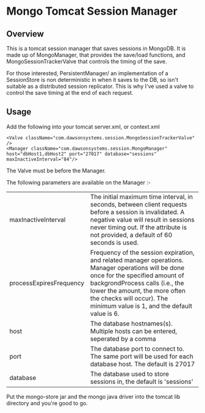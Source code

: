 Mongo Tomcat Session Manager
============================

Overview
--------

This is a tomcat session manager that saves sessions in MongoDB.
It is made up of MongoManager, that provides the save/load functions, and MongoSessionTrackerValve that controls the
timing of the save.

For those interested, PersistentManager/ an implementation of a SessionStore is non deterministic in when it saves to the DB,
so isn't suitable as a distributed session replicator.  This is why I've used a valve to control the save timing at the end of each request.

Usage
-----

Add the following into your tomcat server.xml, or context.xml

    <Valve className="com.dawsonsystems.session.MongoSessionTrackerValve" />
    <Manager className="com.dawsonsystems.session.MongoManager" host="dbHost1,dbHost2" port="27017" database="sessions" maxInactiveInterval="84"/>

The Valve must be before the Manager.

The following parameters are available on the Manager :-

<table>
<tr><td>maxInactiveInterval</td><td>The initial maximum time interval, in seconds, between client requests before a session is invalidated. A negative value will result in sessions never timing out. If the attribute is not provided, a default of 60 seconds is used.</td></tr>
<tr><td>processExpiresFrequency</td><td>Frequency of the session expiration, and related manager operations. Manager operations will be done once for the specified amount of backgrondProcess calls (i.e., the lower the amount, the more often the checks will occur). The minimum value is 1, and the default value is 6. </td></tr>
<tr><td>host</td><td>The database hostnames(s). Multiple hosts can be entered, seperated by a comma</td></tr>
<tr><td>port</td><td>The database port to connect to. The same port will be used for each database host. The default is 27017</td></tr>
<tr><td>database</td><td>The database used to store sessions in, the default is 'sessions'</td></tr>
</table>


Put the mongo-store jar and the mongo java driver into the tomcat lib directory and you're good to go.

